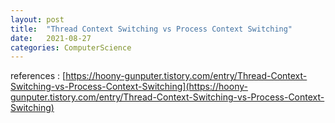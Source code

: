 ```yaml
---
layout: post
title:  "Thread Context Switching vs Process Context Switching"
date:   2021-08-27
categories: ComputerScience
---
```


references : [https://hoony-gunputer.tistory.com/entry/Thread-Context-Switching-vs-Process-Context-Switching](https://hoony-gunputer.tistory.com/entry/Thread-Context-Switching-vs-Process-Context-Switching)     